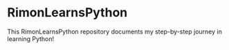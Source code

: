 # RimonLearnsPython
This RimonLearnsPython repository documents my step-by-step journey in learning Python!
